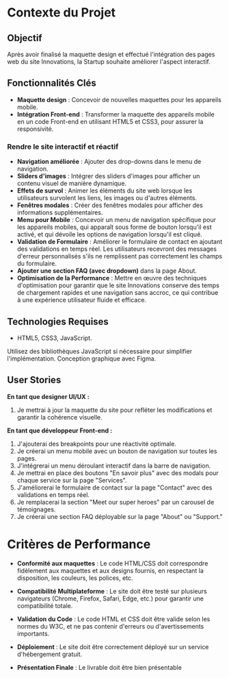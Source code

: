 # Contexte du Projet

## Objectif

Après avoir finalisé la maquette design et effectué l'intégration des pages web du site Innovations, la Startup souhaite améliorer l'aspect interactif.

## Fonctionnalités Clés

- **Maquette design** : Concevoir de nouvelles maquettes pour les appareils mobile.
- **Intégration Front-end** : Transformer la maquette des appareils mobile en un code Front-end en utilisant HTML5 et CSS3, pour assurer la responsivité.

### Rendre le site interactif et réactif

- **Navigation améliorée** : Ajouter des drop-downs dans le menu de navigation.
- **Sliders d'images** : Intégrer des sliders d'images pour afficher un contenu visuel de manière dynamique.
- **Effets de survol** : Animer les éléments du site web lorsque les utilisateurs survolent les liens, les images ou d'autres éléments.
- **Fenêtres modales** : Créer des fenêtres modales pour afficher des informations supplémentaires.
- **Menu pour Mobile** : Concevoir un menu de navigation spécifique pour les appareils mobiles, qui apparaît sous forme de bouton lorsqu'il est activé, et qui dévoile les options de navigation lorsqu'il est cliqué.
- **Validation de Formulaire** : Améliorer le formulaire de contact en ajoutant des validations en temps réel. Les utilisateurs recevront des messages d'erreur personnalisés s'ils ne remplissent pas correctement les champs du formulaire.
- **Ajouter une section FAQ (avec dropdown)** dans la page About.
- **Optimisation de la Performance** : Mettre en œuvre des techniques d'optimisation pour garantir que le site Innovations conserve des temps de chargement rapides et une navigation sans accroc, ce qui contribue à une expérience utilisateur fluide et efficace.

## Technologies Requises

- HTML5, CSS3, JavaScript.

Utilisez des bibliothèques JavaScript si nécessaire pour simplifier l'implémentation. Conception graphique avec Figma.

## User Stories

**En tant que designer UI/UX :**

1. Je mettrai à jour la maquette du site pour refléter les modifications et garantir la cohérence visuelle.

**En tant que développeur Front-end :**

1. J'ajouterai des breakpoints pour une réactivité optimale.
2. Je créerai un menu mobile avec un bouton de navigation sur toutes les pages.
3. J'intégrerai un menu déroulant interactif dans la barre de navigation.
4. Je mettrai en place des boutons "En savoir plus" avec des modals pour chaque service sur la page "Services".
5. J'améliorerai le formulaire de contact sur la page "Contact" avec des validations en temps réel.
6. Je remplacerai la section "Meet our super heroes" par un carousel de témoignages.
7. Je créerai une section FAQ déployable sur la page "About" ou "Support."

# Critères de Performance

- **Conformité aux maquettes** : Le code HTML/CSS doit correspondre fidèlement aux maquettes et aux designs fournis, en respectant la disposition, les couleurs, les polices, etc.

- **Compatibilité Multiplateforme** : Le site doit être testé sur plusieurs navigateurs (Chrome, Firefox, Safari, Edge, etc.) pour garantir une compatibilité totale.

- **Validation du Code** : Le code HTML et CSS doit être valide selon les normes du W3C, et ne pas contenir d'erreurs ou d'avertissements importants.

- **Déploiement** : Le site doit être correctement déployé sur un service d'hébergement gratuit.

- **Présentation Finale** : Le livrable doit être bien présentable
